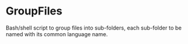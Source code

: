 # GroupFiles
Bash/shell script to group files into sub-folders, each sub-folder to be named with its common language name.
